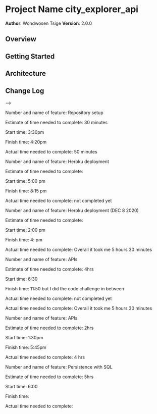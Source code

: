 # Project Name city_explorer_api

**Author**: Wondwosen Tsige
**Version**: 2.0.0

## Overview
<!-- Provide a high level overview of what this application is and why you are building it, beyond the fact that it's an assignment for this class. (i.e. What's your problem domain?) -->

## Getting Started
<!-- What are the steps that a user must take in order to build this app on their own machine and get it running? -->

## Architecture
<!-- Provide a detailed description of the application design. What technologies (languages, libraries, etc) you're using, and any other relevant design information. -->

## Change Log
<!-- Use this area to document the iterative changes made to your application as each feature is successfully implemented. Use time stamps. Here's an examples:

01-01-2001 4:59pm - Application now has a fully-functional express server, with a GET route for the location resource.

## Credits and Collaborations
<!-- Give credit (and a link) to other people or resources that helped you build this application. -->
-->

Number and name of feature: Repository setup

Estimate of time needed to complete: 30 minutes

Start time: 3:30pm

Finish time: 4:20pm

Actual time needed to complete: 50 minutes



Number and name of feature: Heroku deployment

Estimate of time needed to complete: 

Start time: 5:00 pm

Finish time: 8:15 pm

Actual time needed to complete: not completed yet


Number and name of feature: Heroku deployment (DEC 8 2020)

Estimate of time needed to complete: 

Start time: 2:00 pm

Finish time: 4: pm

Actual time needed to complete: Overall it took me 5 hours 30 minutes


Number and name of feature: APIs

Estimate of time needed to complete: 4hrs

Start time: 6:30

Finish time: 11:50 but I did the code challenge in between

Actual time needed to complete: not completed yet


Actual time needed to complete: Overall it took me 5 hours 30 minutes


Number and name of feature: APIs

Estimate of time needed to complete: 2hrs

Start time: 1:30pm

Finish time: 5:45pm

Actual time needed to complete: 4 hrs



Number and name of feature: Persistence with SQL

Estimate of time needed to complete: 5hrs

Start time: 6:00

Finish time: 

Actual time needed to complete: 